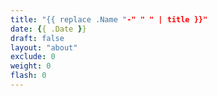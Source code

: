 ```yaml
---
title: "{{ replace .Name "-" " " | title }}"
date: {{ .Date }}
draft: false
layout: "about"
exclude: 0
weight: 0
flash: 0
---
```


